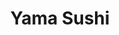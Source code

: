 ---
layout: place
title: "Yama Sushi"
permalink: /colorado/vail/yama-sushi.html
stateAbbr: CO
stateName: Colorado
cityName: Vail
place_id: ChIJI3JtL2xwaocRAbknCWh0A8w
photos:
  - name: >-
      places/ChIJI3JtL2xwaocRAbknCWh0A8w/photos/AeeoHcLLzgSF2PGcOJgUAVGnka51pr1_KWRP1ED-eg66Y6N9B1McyY3GbShJ5AH60uvBQrhNqkVuVERvWV1vZT4HzuGX6_zOdtgGHSZPl7EdjPbJaV-sRMR3W2dzP588xdgUG_XJqZjSoDqxV8Jtpqf60BuI-fwfXJlF09D1VU-CtGx3DuKivBBZT8JddamcpjpLg9IYVtvZqgCt-4iX20XErOYVqvC53F4B8IwrOb0wkKFWsOSPyUa6dqXlg4QramLbLzLM8Dk2ySKfQ4SLmfz4jLl7ACQVa6En3Mdjt5fXu0wWf5DoRi_j5bDav3anpouaQBSvvV6yJq7n5rE9XbmiE6FlC747ws828WWNOD8njk9rIc1jx3oxg_-5XRgX9wSCC7WZ6rWbpklNGp8HOBSbz84BGnVR8y8I1xlRzQPaXtyOeJky
    widthPx: 4032
    heightPx: 3024
    authorAttributions:
      - displayName: Katerina Veleva
        uri: https://maps.google.com/maps/contrib/108820680612172473121
        photoUri: >-
          https://lh3.googleusercontent.com/a-/ALV-UjU5aVbDIZAJM8kq4vY23xqRCMmSjR4NobohpYMcAMiwlxBM2BmZZA=s100-p-k-no-mo
    flagContentUri: >-
      https://www.google.com/local/imagery/report/?cb_client=maps_api_places.places_api&image_key=!1e10!2sCIHM0ogKEICAgIDO48KijQE&hl=en-US
    googleMapsUri: >-
      https://www.google.com/maps/place//data=!3m4!1e2!3m2!1sCIHM0ogKEICAgIDO48KijQE!2e10!4m2!3m1!1s0x876a706c2f6d7223:0xcc0374680927b901
  - name: >-
      places/ChIJI3JtL2xwaocRAbknCWh0A8w/photos/AeeoHcJxWIDPeIFG6l_9AMtCV1CJmh4FZ44cTKSwIiitAhzzHQ_p23d79Zh7ItlrwUgcAJFMW7mKBrg281-L9f9H2QGXOu8Ikpiu738CW1ofiLxs1AJ6nKKnyUWslmXQXH3pUQOYeBhagsElniogNCyfLfiD7FEQ0s9ap_tyMeOO_dXmzxFGQf3i_92l4sY-_YaK_hcc88kslZ-4uws2NTRmuKu63ErwWN5V1jBY5q2G_KFkRUvpopPIzqVGux-wSjP8ofNriT2BRAeULuZ-2lvGy7uh8588Iz4aDOraS9ERawZKhI9bmszWbdwzqtVfVzFrEQQo9f3GXqhmuvHmF-vbfSvUSUbQsfUb-bZqdf-EMZj7jNf46R8nhp5n9kABwo9Pb6GgZhv-wWSU9L34GgoF8vJxBKa6pKKyw3zSRNhBYz9RKQ
    widthPx: 4032
    heightPx: 3024
    authorAttributions:
      - displayName: Katerina Veleva
        uri: https://maps.google.com/maps/contrib/108820680612172473121
        photoUri: >-
          https://lh3.googleusercontent.com/a-/ALV-UjU5aVbDIZAJM8kq4vY23xqRCMmSjR4NobohpYMcAMiwlxBM2BmZZA=s100-p-k-no-mo
    flagContentUri: >-
      https://www.google.com/local/imagery/report/?cb_client=maps_api_places.places_api&image_key=!1e10!2sCIHM0ogKEICAgIDJ4K6vDA&hl=en-US
    googleMapsUri: >-
      https://www.google.com/maps/place//data=!3m4!1e2!3m2!1sCIHM0ogKEICAgIDJ4K6vDA!2e10!4m2!3m1!1s0x876a706c2f6d7223:0xcc0374680927b901
  - name: >-
      places/ChIJI3JtL2xwaocRAbknCWh0A8w/photos/AeeoHcI5qZ16VuI6xeAD-Or8DG29v5AqHNnWdG-m_sIGJSsEtm0jLHkqPxEpk2t0MIrkji5yaUkk1NQVUtGF3ru_OlHbDWyAdx5a-9nXDvNImKYrArbXvprdM5YdCsEQkCSjcGYaeILHmaRwspUebTKNcapGZYmfO0m4LS6BPFklr2zklNUbHrPYyQmPhoHA6XEn3zUavnASWDzEOGO_pqvAZeUVM5HpRJQJ_c1GkY-3hIk5Gjyu_-vWqu4sbT5VLc5unL4WmlqiKIULI_X-Gdk7Jh11xArLK1Tzg3bBz1-zpt5eUhIqEvxT8O90SBwZpCJjRNCoNxL8dLeurxxEzEiHV9OItkqPksVE053kmT4vWDwGqHjDiw14PxHtfS7wAiLxkOhWdbmV8s5jnPTJpGkD0sl6fe2LD1SzxKaGs_wFtAA
    widthPx: 3024
    heightPx: 4032
    authorAttributions:
      - displayName: Jennifer Ackland
        uri: https://maps.google.com/maps/contrib/111879754520156815239
        photoUri: >-
          https://lh3.googleusercontent.com/a-/ALV-UjV5UfjhQ5jfkhjIBE2eqeLpIU1RWk4JskxvYTHUKsyYUwKN-c_N=s100-p-k-no-mo
    flagContentUri: >-
      https://www.google.com/local/imagery/report/?cb_client=maps_api_places.places_api&image_key=!1e10!2sCIHM0ogKEICAgID7zPbJcw&hl=en-US
    googleMapsUri: >-
      https://www.google.com/maps/place//data=!3m4!1e2!3m2!1sCIHM0ogKEICAgID7zPbJcw!2e10!4m2!3m1!1s0x876a706c2f6d7223:0xcc0374680927b901
  - name: >-
      places/ChIJI3JtL2xwaocRAbknCWh0A8w/photos/AeeoHcISYj2ykSoBiSver-WtRtr6ML5_rdIRuKY3Rztbk_91yVXa9Xj1it2bwR1Rp0yiTNjMa9obFpK0nECIZ1gx-J0fLUo0Sv5m5a3w_xAwAqdnwmSLqbr47vbXr4klxDKcms49eQsbWp9KOdDUqDv4kxQOTNmJ-5e0srnZnCoQnupOJ4AdaEuVvhqA-Stmars6I_Cc5RyzugsB3GlzJxUu0RFStaMcWPfd_5xtfUeV7pQWhMekAlZaYBi5qu0OmAlUINn3YtO9m-SF3SeLT1-MDKGonAO0bI_iAtPzj3lcP9LW_DrwKj1Ay44J1EMuGze1CkGyNlKIBBBe_n2q18-vTXR8gUUacX9rXmN4xug49statmOZBdQ2yql2hR6iKsXgGC3BVv5jamFMZsTDbvts5EbMjivNq5gWnbVjQfbXcOQ
    widthPx: 4032
    heightPx: 3024
    authorAttributions:
      - displayName: Alesya Izoita
        uri: https://maps.google.com/maps/contrib/117987253670513504188
        photoUri: >-
          https://lh3.googleusercontent.com/a-/ALV-UjUlLPqHoy1-DtPcDG7cX4Fom3wGN0ZHjrOuviDK9XV2_-mj7NRa=s100-p-k-no-mo
    flagContentUri: >-
      https://www.google.com/local/imagery/report/?cb_client=maps_api_places.places_api&image_key=!1e10!2sCIHM0ogKEICAgICC4MS0BQ&hl=en-US
    googleMapsUri: >-
      https://www.google.com/maps/place//data=!3m4!1e2!3m2!1sCIHM0ogKEICAgICC4MS0BQ!2e10!4m2!3m1!1s0x876a706c2f6d7223:0xcc0374680927b901
  - name: >-
      places/ChIJI3JtL2xwaocRAbknCWh0A8w/photos/AeeoHcKc8x4FxCj7CiP0yTo80u-hrp1KanEzKLBfpNoStoyb2OAJ60Ra3cAVHXB_9XVFNS_vbN5-X7x5nOkBIPkm7P9lMYlEiOEekVPBBXb7T0chlTdZIMOK4S_8wdPeOTcdD-5pHbGjBAWvsyDRM0M9ZvamSpFjyVgfyrhfySABhewM9a8rU9N8rDTmEtgLAKQC7N5vuwMinGj26XD1hl1rALNXu9yOTFQi5xT-7l_wDLmAZdx0m1mmFp_JaBWebtYV0WkhBpWYtQcfJ7GRvhMVCR1lGxCgqg-isHdad75o0-IhPj8ZkfsHMe0w8KkF374fbiUBAclhuIH2pkaLcNK-Y5_ZJ7VYj9v703R_0xosAY9kvpVdGaT3d_7xU8tLtgUVA9LpwGsYgEhGLcqKo7qvcSSTSybAzrmyjPlpf_LmAeWKYRCC
    widthPx: 3024
    heightPx: 4032
    authorAttributions:
      - displayName: AJ T Jr
        uri: https://maps.google.com/maps/contrib/116960565174488572125
        photoUri: >-
          https://lh3.googleusercontent.com/a-/ALV-UjVP7w9U7Le86XLunj3f8WKQjOalhx2jUp_J3TW-TUKM-LUDiD3Zag=s100-p-k-no-mo
    flagContentUri: >-
      https://www.google.com/local/imagery/report/?cb_client=maps_api_places.places_api&image_key=!1e10!2sCIHM0ogKEICAgICNsJzn_wE&hl=en-US
    googleMapsUri: >-
      https://www.google.com/maps/place//data=!3m4!1e2!3m2!1sCIHM0ogKEICAgICNsJzn_wE!2e10!4m2!3m1!1s0x876a706c2f6d7223:0xcc0374680927b901
  - name: >-
      places/ChIJI3JtL2xwaocRAbknCWh0A8w/photos/AeeoHcKGyf4mEqutcJvINCpmqyXbiAVwOunbOcSvkveXejzzdyIZ9dsXT9BKzefu0JURvnrVhUeJG3rFfEwrhOoqAIsE2y1Y_b2Lp7MlKX-HmIAwfQsh_rTUDgF1O981mleaWfEnsru2R8qcA-E1O2KF_8YkvIMiTrFUen1MwmDYURy0IyfSX3AfBc_73yWhr0gYzcW5sk6JlgUdpT4lQbohJhT58HKCZ4vmqYGuZGEOCHsOrYk7lFFWgyC8OWerD3ZzyZYtmAomofz-IMUqkGNupW7lpfUFyuZqREyjbafJB2nXC354esBY5HJXPNNBaYXPZnJOtI-w8b_qbH0FbACHDqAlFxz2Nsfrhn0-tvFiRWNrxjTL6S--9bypbY68XVVeU2uQ32FuB5bYZvlyUSF43eoudkCuUn97bjv2f5rhv3Q
    widthPx: 3024
    heightPx: 4032
    authorAttributions:
      - displayName: AJ T Jr
        uri: https://maps.google.com/maps/contrib/116960565174488572125
        photoUri: >-
          https://lh3.googleusercontent.com/a-/ALV-UjVP7w9U7Le86XLunj3f8WKQjOalhx2jUp_J3TW-TUKM-LUDiD3Zag=s100-p-k-no-mo
    flagContentUri: >-
      https://www.google.com/local/imagery/report/?cb_client=maps_api_places.places_api&image_key=!1e10!2sCIHM0ogKEICAgICNsOydfQ&hl=en-US
    googleMapsUri: >-
      https://www.google.com/maps/place//data=!3m4!1e2!3m2!1sCIHM0ogKEICAgICNsOydfQ!2e10!4m2!3m1!1s0x876a706c2f6d7223:0xcc0374680927b901
  - name: >-
      places/ChIJI3JtL2xwaocRAbknCWh0A8w/photos/AeeoHcINHfqHXODitARcRVgggHHyJuTC7fYy9rCKPKB6OKLn7mv-UGpP_1mHIibjf9cFj0v4NmzM1fH8kZ_ibSrVKWz5h9fILscSVq7EWeuMcpeTovrrTEm9e7o3FYsakKfDUAdvfXaeU31aIFc2EF_kUnIp5vqklQ4aUIaT6rYq9a0f8NM8D51lq0YVqx2nbgHelVWY12g-4Rrseys6wUrJawgRJHOYGbUg3zGa5UhxVrokoI0V3LX6M7_dawgkUYMxE3yc8OJCKQwQZMmNcXHTH76HiWF4M-FAWKEZpi6l4rhBAFjV6iu7P9ZV0_mf495mCfGEVGKZkCdM23j-Kt8Lrhc2lnL2Gs1OTYzP5SUqk7tMDmXEhOcKkdOsHZ-F8obAU0IcH_UbfxiPTC5BV_zWnp0w3WsSafg4O-c4LCnd_S0QCFWZ
    widthPx: 3024
    heightPx: 4032
    authorAttributions:
      - displayName: Jennifer Ackland
        uri: https://maps.google.com/maps/contrib/111879754520156815239
        photoUri: >-
          https://lh3.googleusercontent.com/a-/ALV-UjV5UfjhQ5jfkhjIBE2eqeLpIU1RWk4JskxvYTHUKsyYUwKN-c_N=s100-p-k-no-mo
    flagContentUri: >-
      https://www.google.com/local/imagery/report/?cb_client=maps_api_places.places_api&image_key=!1e10!2sCIHM0ogKEICAgID7zPbJswE&hl=en-US
    googleMapsUri: >-
      https://www.google.com/maps/place//data=!3m4!1e2!3m2!1sCIHM0ogKEICAgID7zPbJswE!2e10!4m2!3m1!1s0x876a706c2f6d7223:0xcc0374680927b901
  - name: >-
      places/ChIJI3JtL2xwaocRAbknCWh0A8w/photos/AeeoHcK28t3APMGWXXZDQvNkuDmHTGaN0nHVpjnScmglKR5nw-WOjxpEEdZZDglZEYscc7k_5p2XyxQE4jn5OIS7vIVy7rE6dSIwJOD6_dXdpXEuAsacqEySKyoicdsQjK6mhwCnvnTq3gYhiONpFK6JmdeavJ4glh_CPvuOZSEP_5VcKxe7U1Zi93QJmLMtV9dlSU8640caxa3oRH_0jEg8X5dvG-4ASMkIkpWb5dbwMN6tQnDq6nr30SaMAJY_eICNH7yX_5F6UNxKN2671Gdfft665Cj-Gb3RNRkIZIIFc6AFPiA6-OSBxOuOmslaDOqyPqyB8Dg9hkkh-g9GCtSFuaYUCSKqP6ur9X442i9Rr7VsFQBRP5wEc4EEbkfbkf44d2Y4una_O2Wp5Iqtp-X_FYdSxOmjXvHw4IxPFrVd2qb1LsVV
    widthPx: 4032
    heightPx: 3024
    authorAttributions:
      - displayName: J Shoots
        uri: https://maps.google.com/maps/contrib/117665243638072451596
        photoUri: >-
          https://lh3.googleusercontent.com/a/ACg8ocIz1jopjcHiqA2wd9EoCgCE2rLmJ-Ohe-uj05g-sEbI8bSOrg=s100-p-k-no-mo
    flagContentUri: >-
      https://www.google.com/local/imagery/report/?cb_client=maps_api_places.places_api&image_key=!1e10!2sCIHM0ogKEICAgIDt5YqEiAE&hl=en-US
    googleMapsUri: >-
      https://www.google.com/maps/place//data=!3m4!1e2!3m2!1sCIHM0ogKEICAgIDt5YqEiAE!2e10!4m2!3m1!1s0x876a706c2f6d7223:0xcc0374680927b901
  - name: >-
      places/ChIJI3JtL2xwaocRAbknCWh0A8w/photos/AeeoHcLRjs1ZxP-oBDmv91fs3cFaE5olGXELCudrjVHJKrMEP626ttPA-VEpNe7uc3urrBPyVAZJwWClHaQrco9R2mvx6LvAcL7y9TePAcBGNiWwvSWeBeOMMFALFj9kuVKs73jO3_iASYCL1vyMSM4NcNjLbXlP7rYIMJ36Ely1MH8sXeZc9il33_TzhRJK7DyEJI0feAsZqwigYYkqUPtafHlO528sUjfwttTjy1XfCTmORPm-606uGrXjzYOOaGnsU0oDAy7QzcQYJpQW5bIHxLXIlgm2B19StyyJmddeNJxgn_2Jr3v4m4i_2jm1LKJJrj3rAmXUsoPk515ft2gFmiJ4-dgZzlxzixZa3v0k3gUbo7hNyqnecs3lDQ4V4LKih4nLhoHD2FbIHxZzgV5BVhc6uVqPBarzVYnGULg_gm9nLAMu
    widthPx: 1848
    heightPx: 4000
    authorAttributions:
      - displayName: HD Home designs
        uri: https://maps.google.com/maps/contrib/111537574255027796556
        photoUri: >-
          https://lh3.googleusercontent.com/a-/ALV-UjVcfAbblksujZgpkRQUMyB8vMkj7NgGU2EKtN4WvuAtQv3ybeG3nA=s100-p-k-no-mo
    flagContentUri: >-
      https://www.google.com/local/imagery/report/?cb_client=maps_api_places.places_api&image_key=!1e10!2sCIHM0ogKEICAgIC_x_CyhwE&hl=en-US
    googleMapsUri: >-
      https://www.google.com/maps/place//data=!3m4!1e2!3m2!1sCIHM0ogKEICAgIC_x_CyhwE!2e10!4m2!3m1!1s0x876a706c2f6d7223:0xcc0374680927b901
  - name: >-
      places/ChIJI3JtL2xwaocRAbknCWh0A8w/photos/AeeoHcJ2Li0iw0lMNiOcovx_Q5V9WOUJ7AWCIDjmXrmJBFS82IyZduxW5211psGYLIbX2BUjxujlZ8YacN3Zl6maVcHL4nbc8B2zlINfbCylT3q8IDUFVyyImNRNjWQNoKhZJ4i1H9hcFXCwNcihtvtRcuEtNThJYFpPnrCBfHX3r20GWmHIdPP6c4N_aTubdeEuYECYt8cgJtqPPS2VXEs3SaYR8t92Zlj70epyM4wh3YvtMIsKDIW5LNus5xylnDtS8bv2I94JcGjTgwyRTR9EhhnUSBrdRgA3cofUm2oP6_fOexJljL1LjcZtLekCTNznDFX193bWRpo0LoXQ8jxqDq2vPBeUDLDjJBpRLsz561DmfCb0kLu0rKSG00cm6j4WBMbDUz4Ktdl4ba3gVmJIgnmoamRFcWgKrLhN_4ddB9M
    widthPx: 4032
    heightPx: 3024
    authorAttributions:
      - displayName: Katerina Veleva
        uri: https://maps.google.com/maps/contrib/108820680612172473121
        photoUri: >-
          https://lh3.googleusercontent.com/a-/ALV-UjU5aVbDIZAJM8kq4vY23xqRCMmSjR4NobohpYMcAMiwlxBM2BmZZA=s100-p-k-no-mo
    flagContentUri: >-
      https://www.google.com/local/imagery/report/?cb_client=maps_api_places.places_api&image_key=!1e10!2sCIHM0ogKEICAgIDJ4K6vdA&hl=en-US
    googleMapsUri: >-
      https://www.google.com/maps/place//data=!3m4!1e2!3m2!1sCIHM0ogKEICAgIDJ4K6vdA!2e10!4m2!3m1!1s0x876a706c2f6d7223:0xcc0374680927b901
address: 168 Gore Creek Dr, Vail, CO 81657, USA
street: 168 Gore Creek Dr
city: Vail
state: CO
zip: '81657'
country: USA
neighborhood: null
latitude: '39.640547'
longitude: '-106.375056'
accessibility_options:
  wheelchairAccessibleParking: true
  wheelchairAccessibleEntrance: true
  wheelchairAccessibleRestroom: true
  wheelchairAccessibleSeating: true
business_status: OPERATIONAL
name: Yama Sushi
google_maps_links:
  directionsUri: >-
    https://www.google.com/maps/dir//''/data=!4m7!4m6!1m1!4e2!1m2!1m1!1s0x876a706c2f6d7223:0xcc0374680927b901!3e0
  placeUri: https://maps.google.com/?cid=14700721598846449921
  writeAReviewUri: >-
    https://www.google.com/maps/place//data=!4m3!3m2!1s0x876a706c2f6d7223:0xcc0374680927b901!12e1
  reviewsUri: >-
    https://www.google.com/maps/place//data=!4m4!3m3!1s0x876a706c2f6d7223:0xcc0374680927b901!9m1!1b1
  photosUri: >-
    https://www.google.com/maps/place//data=!4m3!3m2!1s0x876a706c2f6d7223:0xcc0374680927b901!10e5
primary_type: Sushi Restaurant
opening_hours:
  regular: null
  current: null
secondary_opening_hours:
  regular:
    weekdayDescriptions: null
    type: null
  current:
    weekdayDescriptions: null
    type: null
phone: null
price_level: null
price_range: null
rating: null
rating_count: 0
website: null
description: null
reviews: null
parking_options: null
payment_options: null
allow_dogs: null
curbside_pickup: null
delivery: null
dine_in: null
good_for_children: null
good_for_groups: null
good_for_sports: null
live_music: null
menu_for_children: null
outdoor_seating: null
reservable: null
restroom: null
serves_beer: null
serves_breakfast: null
serves_brunch: null
serves_cocktails: null
serves_coffee: null
serves_dinner: null
serves_dessert: null
serves_lunch: null
serves_vegetarian_food: null
serves_wine: null
takeout: null

---